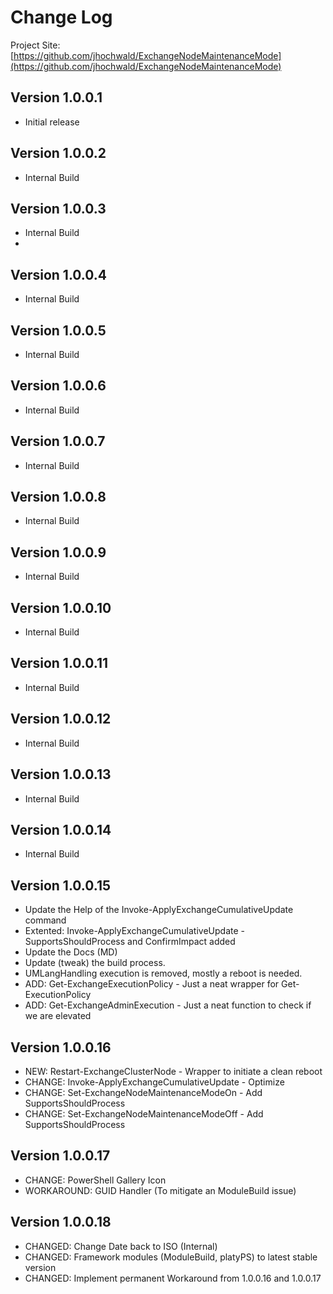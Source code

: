 # Change Log

Project Site: [https://github.com/jhochwald/ExchangeNodeMaintenanceMode](https://github.com/jhochwald/ExchangeNodeMaintenanceMode)

## Version 1.0.0.1
- Initial release

## Version 1.0.0.2
- Internal Build

## Version 1.0.0.3
- Internal Build
- 
## Version 1.0.0.4
- Internal Build

## Version 1.0.0.5
- Internal Build

## Version 1.0.0.6
- Internal Build

## Version 1.0.0.7
- Internal Build

## Version 1.0.0.8
- Internal Build

## Version 1.0.0.9
- Internal Build

## Version 1.0.0.10
- Internal Build

## Version 1.0.0.11
- Internal Build

## Version 1.0.0.12
- Internal Build

## Version 1.0.0.13
- Internal Build

## Version 1.0.0.14
- Internal Build

## Version 1.0.0.15
- Update the Help of the Invoke-ApplyExchangeCumulativeUpdate command
- Extented: Invoke-ApplyExchangeCumulativeUpdate - SupportsShouldProcess and ConfirmImpact added
- Update the Docs (MD)
- Update (tweak) the build process.
- UMLangHandling execution is removed, mostly a reboot is needed.
- ADD: Get-ExchangeExecutionPolicy - Just a neat wrapper for Get-ExecutionPolicy
- ADD: Get-ExchangeAdminExecution - Just a neat function to check if we are elevated

## Version 1.0.0.16
- NEW: Restart-ExchangeClusterNode - Wrapper to initiate a clean reboot
- CHANGE: Invoke-ApplyExchangeCumulativeUpdate - Optimize
- CHANGE: Set-ExchangeNodeMaintenanceModeOn - Add SupportsShouldProcess
- CHANGE: Set-ExchangeNodeMaintenanceModeOff - Add SupportsShouldProcess

## Version 1.0.0.17
- CHANGE: PowerShell Gallery Icon
- WORKAROUND: GUID Handler (To mitigate an ModuleBuild issue)

## Version 1.0.0.18
- CHANGED: Change Date back to ISO (Internal)
- CHANGED: Framework modules (ModuleBuild, platyPS) to latest stable version
- CHANGED: Implement permanent Workaround from 1.0.0.16 and 1.0.0.17
